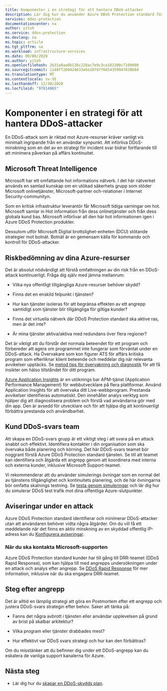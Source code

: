 ```yaml
---
title: Komponenter i en strategi för att hantera DDoS-attacker
description: Lär dig hur du använder Azure DDoS Protection standard för att svara på DDoS-attacker.
services: ddos-protection
documentationcenter: na
author: yitoh
ms.service: ddos-protection
ms.devlang: na
ms.topic: article
ms.tgt_pltfrm: na
ms.workload: infrastructure-services
ms.date: 09/08/2020
ms.author: yitoh
ms.openlocfilehash: 2b31a8aa8b126c228ac7e9c3ca182300c710b098
ms.sourcegitcommit: 1140ff2b0424633e6e10797f6654359947038b8d
ms.translationtype: MT
ms.contentlocale: sv-SE
ms.lasthandoff: 12/30/2020
ms.locfileid: "97814065"
---
```

# <a name="components-of-a-ddos-response-strategy"></a>Komponenter i en strategi för att hantera DDoS-attacker

En DDoS-attack som är riktad mot Azure-resurser kräver vanligt vis minimalt ingripande från en användar synpunkt. Att införliva DDoS-minskning som en del av en strategi för incident svar bidrar fortfarande till att minimera påverkan på affärs kontinuitet.

## <a name="microsoft-threat-intelligence"></a>Microsoft Threat Intelligence

Microsoft har ett omfattande hot informations nätverk. I det här nätverket används en samlad kunskap om en utökad säkerhets grupp som stöder Microsoft onlinetjänster, Microsoft-partner och-relationer i Internet Security-communityn. 

Som en kritisk infrastruktur leverantör får Microsoft tidiga varningar om hot. Microsoft samlar in Hot information från dess onlinetjänster och från dess globala kund bas. Microsoft införlivar all den här hot informationen igen i Azure DDoS Protection produkter.

Dessutom utför Microsoft Digital brottslighet-enheten (DCU) stötande strategier mot botnät. Botnät är en gemensam källa för kommando och kontroll för DDoS-attacker.

## <a name="risk-evaluation-of-your-azure-resources"></a>Riskbedömning av dina Azure-resurser

Det är absolut nödvändigt att förstå omfattningen av din risk från en DDoS-attack kontinuerligt. Fråga dig själv med jämna mellanrum:

- Vilka nya offentligt tillgängliga Azure-resurser behöver skydd?

- Finns det en enskild felpunkt i tjänsten? 

- Hur kan tjänster isoleras för att begränsa effekten av ett angrepp samtidigt som tjänster blir tillgängliga för giltiga kunder?

- Finns det virtuella nätverk där DDoS Protection standard ska aktive ras, men är det inte? 

- Är mina tjänster aktiva/aktiva med redundans över flera regioner?

Det är viktigt att du förstår det normala beteendet för ett program och förbereder att agera om programmet inte fungerar som förväntat under en DDoS-attack. Ha Övervakare som kon figurer ATS för affärs kritiska program som efterliknar klient beteende och meddelar dig när relevanta avvikelser upptäcks. Se [metod tips för övervakning och diagnostik](/azure/architecture/best-practices/monitoring#monitoring-and-diagnostics-scenarios) för att få insikter om hälso tillståndet för ditt program.

[Azure Application Insights](../azure-monitor/app/app-insights-overview.md) är en utöknings bar APM-tjänst (Application Performance Management) för webbutvecklare på flera plattformar. Använd Application Insights för att övervaka ditt Live-webbprogram. Prestanda avvikelser identifieras automatiskt. Den innehåller analys verktyg som hjälper dig att diagnostisera problem och förstå vad användarna gör med din app. Den är avsedd för utvecklare och för att hjälpa dig att kontinuerligt förbättra prestanda och användbarhet.

## <a name="customer-ddos-response-team"></a>Kund DDoS-svars team

Att skapa en DDoS-svars grupp är ett viktigt steg i att svara på en attack snabbt och effektivt. Identifiera kontakter i din organisation som ska övervaka både planering och körning. Det här DDoS-svars teamet bör noggrant förstå Azure DDoS Protection standard tjänsten. Se till att teamet kan identifiera och åtgärda ett angrepp genom att koordinera med interna och externa kunder, inklusive Microsoft Support-teamet. 

Vi rekommenderar att du använder simulerings övningar som en normal del av tjänstens tillgänglighet och kontinuitets planering, och de här övningarna bör omfatta skalnings testning. Se [testa genom simuleringar](test-through-simulations.md) och lär dig hur du simulerar DDoS test trafik mot dina offentliga Azure-slutpunkter.

## <a name="alerts-during-an-attack"></a>Aviseringar under en attack

Azure DDoS Protection standard identifierar och minimerar DDoS-attacker utan att användaren behöver vidta några åtgärder. Om du vill få ett meddelande när det finns en aktiv minskning av en skyddad offentlig IP-adress kan du [Konfigurera aviseringar](alerts.md).

### <a name="when-to-contact-microsoft-support"></a>När du ska kontakta Microsoft-supporten

Azure DDoS Protection standard kunder har till gång till DRR-teamet (DDoS Rapid Response), som kan hjälpa till med angrepps undersökningen under en attack och analys efter angrepp. Se [DDoS Rapid Response](ddos-rapid-response.md) för mer information, inklusive när du ska engagera DRR-teamet.

## <a name="post-attack-steps"></a>Steg efter angrepp

Det är alltid en lämplig strategi att göra en Postmortem efter ett angrepp och justera DDoS-svars strategin efter behov. Saker att tänka på:

- Fanns det några avbrott i tjänsten eller användar upplevelsen på grund av brist på skalbar arkitektur?

- Vilka program eller tjänster drabbades mest?

- Hur effektivt var DDoS svars strategi och hur kan den förbättras?

Om du misstänker att du befinner dig under ett DDoS-angrepp kan du eskalera de vanliga support kanalerna för Azure.

## <a name="next-steps"></a>Nästa steg

- Lär dig hur du [skapar en DDoS-skydds plan](manage-ddos-protection.md).